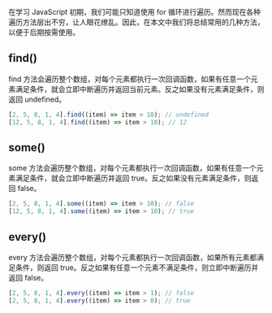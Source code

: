 在学习 JavaScript 初期，我们可能只知道使用 for 循环进行遍历。然而现在各种遍历方法层出不穷，让人眼花缭乱。因此，在本文中我们将总结常用的几种方法，以便于后期按需使用。

## find()

find 方法会遍历整个数组，对每个元素都执行一次回调函数，如果有任意一个元素满足条件，就会立即中断遍历并返回当前元素。反之如果没有元素满足条件，则返回 undefined。

```javascript
[2, 5, 8, 1, 4].find((item) => item > 10); // undefined
[12, 5, 8, 1, 4].find((item) => item > 10); // 12
```

## some()

some 方法会遍历整个数组，对每个元素都执行一次回调函数，如果有任意一个元素满足条件，就会立即中断遍历并返回 true。反之如果没有元素满足条件，则返回 false。

```javascript
[2, 5, 8, 1, 4].some((item) => item > 10); // false
[12, 5, 8, 1, 4].some((item) => item > 10); // true
```

## every()

every 方法会遍历整个数组，对每个元素都执行一次回调函数，如果所有元素都满足条件，则返回 true。反之如果有任意一个元素不满足条件，则立即中断遍历并返回 false。

```javascript
[2, 5, 8, 1, 4].every((item) => item > 1); // false
[2, 5, 8, 1, 4].every((item) => item > 0); // true
```
